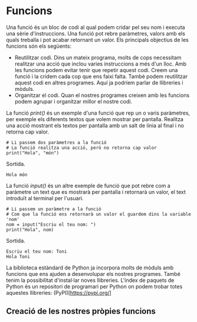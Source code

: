 # Funcions
Una funció és un bloc de codi al qual podem cridar pel seu nom i executa una sèrie d'instruccions. Una funció pot rebre paràmetres, valors amb els quals treballa i pot acabar retornant un valor. Els principals objectius de les funcions són els següents:
- Reutilitzar codi. Dins un mateix programa, molts de cops necessitam realitzar una acció que inclou varies instruccions a més d'un lloc. Amb les funcions podem evitar tenir que repetir aquest codi. Creem una funció i la cridem cada cop que ens faixi falta. També podem reutilitzar aquest codi en altres programes. Aquí ja podríem parlar de llibreries i mòduls.
- Organitzar el codi. Quan el nostres programes creixen amb les funcions podem agrupar i organitzar millor el nostre codi.

La funció *print()* és un exemple d'una funció que rep un o varis paràmetres, per exemple els diferents textos que volem mostrar per pantalla. Realitza una acció mostrant els textos per pantalla amb un salt de línia al final i no retorna cap valor.
```
# Li passem dos paràmetres a la funció
# La funció realitza una acció, però no retorna cap valor
print("Hola", "món")
```
Sortida.
```
Hola món
```

La funció *input()* és un altre exemple de funció que pot rebre com a paràmetre un text que es mostrarà per pantalla i retornarà un valor, el text introduït al terminal per l'usuari.
```
# Li passem un paràmetre a la funció
# Com que la funció ens retornarà un valor el guardem dins la variable 'nom'
nom = input("Escriu el teu nom: ")
print("Hola", nom)
```
Sortida.
```
Escriu el teu nom: Toni
Hola Toni
```
La biblioteca estàndard de Python ja incorpora molts de mòduls amb funcions que ens ajuden a desenvolupar els nostres programes. També tenim la possibilitat d'instal·lar noves llibreries. L'índex de paquets de Python és un repositori de programari per Python on podem trobar totes aquestes llibreries: (PyPI)[https://pypi.org/]
## Creació de les nostres pròpies funcions
